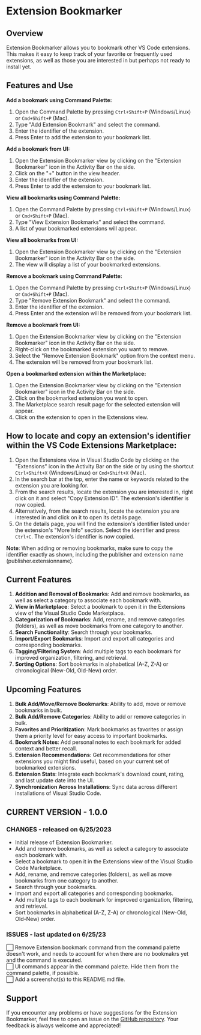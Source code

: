 Extension Bookmarker
====================

Overview
--------

Extension Bookmarker allows you to bookmark other VS Code extensions. This makes it easy to keep track of your favorite or frequently used extensions, as well as those you are interested in but perhaps not ready to install yet.

Features and Use
-----------------
**Add a bookmark using Command Palette:**
  1. Open the Command Palette by pressing `Ctrl+Shift+P` (Windows/Linux) or `Cmd+Shift+P` (Mac).
  2. Type "Add Extension Bookmark" and select the command.
  3. Enter the identifier of the extension.
  4. Press Enter to add the extension to your bookmark list.

**Add a bookmark from UI:**
  1. Open the Extension Bookmarker view by clicking on the "Extension Bookmarker" icon in the Activity Bar on the side.
  2. Click on the "+" button in the view header.
  3. Enter the identifier of the extension.
  4. Press Enter to add the extension to your bookmark list.

**View all bookmarks using Command Palette:**
  1. Open the Command Palette by pressing `Ctrl+Shift+P` (Windows/Linux) or `Cmd+Shift+P` (Mac).
  2. Type "View Extension Bookmarks" and select the command.
  3. A list of your bookmarked extensions will appear.

**View all bookmarks from UI:**
  1. Open the Extension Bookmarker view by clicking on the "Extension Bookmarker" icon in the Activity Bar on the side.
  2. The view will display a list of your bookmarked extensions.

**Remove a bookmark using Command Palette:**
  1. Open the Command Palette by pressing `Ctrl+Shift+P` (Windows/Linux) or `Cmd+Shift+P` (Mac).
  2. Type "Remove Extension Bookmark" and select the command.
  3. Enter the identifier of the extension.
  5. Press Enter and the extension will be removed from your bookmark list.

**Remove a bookmark from UI:**
  1. Open the Extension Bookmarker view by clicking on the "Extension Bookmarker" icon in the Activity Bar on the side.
  2. Right-click on the bookmarked extension you want to remove.
  3. Select the "Remove Extension Bookmark" option from the context menu.
  4. The extension will be removed from your bookmark list.

**Open a bookmarked extension within the Marketplace:**
  1. Open the Extension Bookmarker view by clicking on the "Extension Bookmarker" icon in the Activity Bar on the side.
  2. Click on the bookmarked extension you want to open.
  3. The Marketplace search result page for the selected extension will appear.
  4. Click on the extension to open in the Extensions view.

How to locate and copy an extension's identifier within the VS Code Extensions Marketplace:
-------------------------------------------------------------------------------------------
1. Open the Extensions view in Visual Studio Code by clicking on the "Extensions" icon in the Activity Bar on the side or by using the shortcut `Ctrl+Shift+X` (Windows/Linux) or `Cmd+Shift+X` (Mac).
2. In the search bar at the top, enter the name or keywords related to the extension you are looking for.
3. From the search results, locate the extension you are interested in, right click on it and select "Copy Extension ID". The extension's identifier is now copied.
3. Alternatively, from the search results, locate the extension you are interested in and click on it to open its details page.
4. On the details page, you will find the extension's identifier listed under the extension's "More Info" section. Select the identifier and press `Ctrl+C`. The extension's identifier is now copied.

**Note**: When adding or removing bookmarks, make sure to copy the identifier exactly as shown, including the publisher and extension name (publisher.extensionname).

Current Features
-----------------
1. **Addition and Removal of Bookmarks**: Add and remove bookmarks, as well as select a category to associate each bookmark with.
2. **View in Marketplace**: Select a bookmark to open it in the Extensions view of the Visual Studio Code Marketplace.
3. **Categorization of Bookmarks**: Add, rename, and remove categories (folders), as well as move bookmarks from one category to another.
4. **Search Functionality**: Search through your bookmarks.
5. **Import/Export Bookmarks**: Import and export all categories and corresponding bookmarks.
6. **Tagging/Filtering System**: Add multiple tags to each bookmark for improved organization, filtering, and retrieval.
7. **Sorting Options**: Sort bookmarks in alphabetical (A-Z, Z-A) or chronological (New-Old, Old-New) order.

Upcoming Features
-----------------
1. **Bulk Add/Move/Remove Bookmarks**: Ability to add, move or remove bookmarks in bulk.
2. **Bulk Add/Remove Categories**: Ability to add or remove categories in bulk.
3. **Favorites and Prioritization**: Mark bookmarks as favorites or assign them a priority level for easy access to important bookmarks.
4. **Bookmark Notes**: Add personal notes to each bookmark for added context and better recall.
5. **Extension Recommendations**: Get recommendations for other extensions you might find useful, based on your current set of bookmarked extensions.
6. **Extension Stats**: Integrate each bookmark's download count, rating, and last update date into the UI.
7. **Synchronization Across Installations**: Sync data across different installations of Visual Studio Code.

CURRENT VERSION - 1.0.0
-----------------------
### CHANGES - released on 6/25/2023
- Initial release of Extension Bookmarker.
- Add and remove bookmarks, as well as select a category to associate each bookmark with.
- Select a bookmark to open it in the Extensions view of the Visual Studio Code Marketplace.
- Add, rename, and remove categories (folders), as well as move bookmarks from one category to another.
- Search through your bookmarks.
- Import and export all categories and corresponding bookmarks.
- Add multiple tags to each bookmark for improved organization, filtering, and retrieval.
- Sort bookmarks in alphabetical (A-Z, Z-A) or chronological (New-Old, Old-New) order.
### ISSUES - last updated on 6/25/23
⬜ Remove Extension bookmark command from the command palette doesn't work, and needs to account for when there are no bookmakrs yet and the command is executed.  
⬜ UI commands appear in the command palette. Hide them from the command palette, if possible.  
⬜ Add a screenshot(s) to this README.md file.

Support
-------
If you encounter any problems or have suggestions for the Extension Bookmarker, feel free to open an issue on the [GitHub repository](https://github.com/osxzxso/extension-bookmarker.git). Your feedback is always welcome and appreciated!
